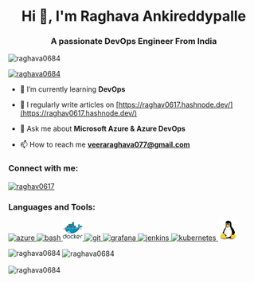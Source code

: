 <h1 align="center">Hi 👋, I'm Raghava Ankireddypalle</h1>
<h3 align="center">A passionate DevOps Engineer From India</h3>

<p align="left"> <img src="https://komarev.com/ghpvc/?username=raghava0684&label=Profile%20views&color=0e75b6&style=flat" alt="raghava0684" /> </p>

<p align="left"> <a href="https://github.com/ryo-ma/github-profile-trophy"><img src="https://github-profile-trophy.vercel.app/?username=raghava0684" alt="raghava0684" /></a> </p>

- 🌱 I’m currently learning **DevOps**

- 📝 I regularly write articles on [https://raghav0617.hashnode.dev/](https://raghav0617.hashnode.dev/)

- 💬 Ask me about **Microsoft Azure & Azure DevOps**

- 📫 How to reach me **veeraraghava077@gmail.com**

<h3 align="left">Connect with me:</h3>
<p align="left">
<a href="https://hashnode.com/raghav0617" target="blank"><img align="center" src="https://raw.githubusercontent.com/rahuldkjain/github-profile-readme-generator/master/src/images/icons/Social/hashnode.svg" alt="raghav0617" height="30" width="40" /></a>
</p>

<h3 align="left">Languages and Tools:</h3>
<p align="left"> <a href="https://azure.microsoft.com/en-in/" target="_blank" rel="noreferrer"> <img src="https://www.vectorlogo.zone/logos/microsoft_azure/microsoft_azure-icon.svg" alt="azure" width="40" height="40"/> </a> <a href="https://www.gnu.org/software/bash/" target="_blank" rel="noreferrer"> <img src="https://www.vectorlogo.zone/logos/gnu_bash/gnu_bash-icon.svg" alt="bash" width="40" height="40"/> </a> <a href="https://www.docker.com/" target="_blank" rel="noreferrer"> <img src="https://raw.githubusercontent.com/devicons/devicon/master/icons/docker/docker-original-wordmark.svg" alt="docker" width="40" height="40"/> </a> <a href="https://git-scm.com/" target="_blank" rel="noreferrer"> <img src="https://www.vectorlogo.zone/logos/git-scm/git-scm-icon.svg" alt="git" width="40" height="40"/> </a> <a href="https://grafana.com" target="_blank" rel="noreferrer"> <img src="https://www.vectorlogo.zone/logos/grafana/grafana-icon.svg" alt="grafana" width="40" height="40"/> </a> <a href="https://www.jenkins.io" target="_blank" rel="noreferrer"> <img src="https://www.vectorlogo.zone/logos/jenkins/jenkins-icon.svg" alt="jenkins" width="40" height="40"/> </a> <a href="https://kubernetes.io" target="_blank" rel="noreferrer"> <img src="https://www.vectorlogo.zone/logos/kubernetes/kubernetes-icon.svg" alt="kubernetes" width="40" height="40"/> </a> <a href="https://www.linux.org/" target="_blank" rel="noreferrer"> <img src="https://raw.githubusercontent.com/devicons/devicon/master/icons/linux/linux-original.svg" alt="linux" width="40" height="40"/> </a> </p>

<p><img align="left" src="https://github-readme-stats.vercel.app/api/top-langs?username=raghava0684&show_icons=true&locale=en&layout=compact" alt="raghava0684" /></p>

<p>&nbsp;<img align="center" src="https://github-readme-stats.vercel.app/api?username=raghava0684&show_icons=true&locale=en" alt="raghava0684" /></p>

<p><img align="center" src="https://github-readme-streak-stats.herokuapp.com/?user=raghava0684&" alt="raghava0684" /></p>
